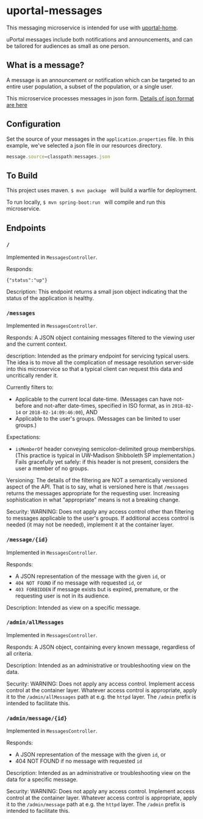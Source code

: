 # uportal-messages

This messaging microservice is intended for use with [uportal-home](https://github.com/uPortal-Project/uportal-home).

uPortal messages include both notifications and announcements, and can be tailored for audiences as small as one person.

## What is a message?

A message is an announcement or notification which can be targeted to an entire user population, a subset of the population, or a single user.

This microservice processes messages in json form. [Details of json format are here](json.md)

## Configuration

Set the source of your messages in the ``application.properties`` file. In this example, we've selected a json file in our resources directory.
``` javascript
message.source=classpath:messages.json
```

## To Build

This project uses maven. ```$ mvn package ``` will build a warfile for deployment.

To run locally, ```$ mvn spring-boot:run ``` will compile and run this microservice.

## Endpoints

### `/`

Implemented in `MessagesController`.

Responds:

```
{"status":"up"}
```

Description:
This endpoint returns a small json object indicating that the status of the application is healthy.

### `/messages`

Implemented in `MessagesController`.

Responds:
A JSON object containing messages filtered to the viewing user and the current context.

description:
Intended as the primary endpoint for servicing typical users. The idea is to move all the complication of message
resolution server-side into this microservice so that a typical client can request this data and uncritically render it.

Currently filters to:

+ Applicable to the current local date-time. (Messages can have not-before and not-after date-times,
specified in ISO format, as in `2018-02-14` or `2018-02-14:09:46:00`), AND
+ Applicable to the user's groups. (Messages can be limited to user groups.)

Expectations:

+ `isMemberOf` header conveying semicolon-delimited group memberships. (This practice is typical in UW-Madison
Shibboleth SP implementation.) Fails gracefully yet safely: if this header is not present, considers the user a member
of no groups.

Versioning:
The details of the filtering are NOT a semantically versioned aspect of the API. That is to say, what is versioned
here is that `/messages` returns the messages appropriate for the requesting user. Increasing sophistication in what
"appropriate" means is not a breaking change.

Security:
WARNING: Does not apply any access control other than filtering to messages applicable to the user's groups. If
additional access control is needed (it may not be needed), implement it at the container layer.

### `/message/{id}`

Implemented in `MessagesController`.

Responds:

+ A JSON representation of the message with the given `id`, or
+ `404 NOT FOUND` if no message with requested `id`, or
+ `403 FORBIDDEN` if message exists but is expired, premature, or the requesting user is not in its audience.

Description:
Intended as view on a specific message.

### `/admin/allMessages`

Implemented in `MessagesController`.

Responds:
A JSON object, containing every known message, regardless of all criteria.

Description:
Intended as an administrative or troubleshooting view on the data.

Security:
WARNING: Does not apply any access control. Implement access control at the container layer. Whatever access control
is appropriate, apply it to the `/admin/allMessages` path at e.g. the `httpd` layer. The `/admin` prefix is intended to facilitate this.

### `/admin/message/{id}`

Implemented in `MessagesController`.

Responds:

+ A JSON representation of the message with the given `id`, or
+ 404 NOT FOUND if no message with requested `id`

Description:
Intended as an administrative or troubleshooting view on the data for a specific message.

Security:
WARNING: Does not apply any access control. Implement access control at the container layer.
Whatever access control is appropriate, apply it to the `/admin/message` path at e.g. the `httpd`
layer. The `/admin` prefix is intended to facilitate this.
